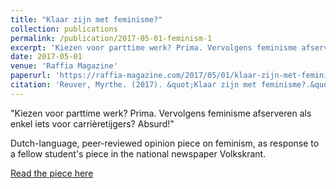 ```yaml
---
title: "Klaar zijn met feminisme?"
collection: publications
permalink: /publication/2017-05-01-feminism-1
excerpt: 'Kiezen voor parttime werk? Prima. Vervolgens feminisme afserveren als enkel iets voor carrièretijgers? Absurd!'
date: 2017-05-01
venue: 'Raffia Magazine'
paperurl: 'https://raffia-magazine.com/2017/05/01/klaar-zijn-met-feminisme/'
citation: 'Reuver, Myrthe. (2017). &quot;Klaar zijn met feminisme?.&quot; <i>Raffia Magazine Online</i>.'
---
```

"Kiezen voor parttime werk? Prima. Vervolgens feminisme afserveren als enkel iets voor carrièretijgers? Absurd!"

Dutch-language, peer-reviewed opinion piece on feminism, as response to a fellow student's piece in the national newspaper Volkskrant.

[Read the piece here](https://raffia-magazine.com/2017/05/01/klaar-zijn-met-feminisme/)




